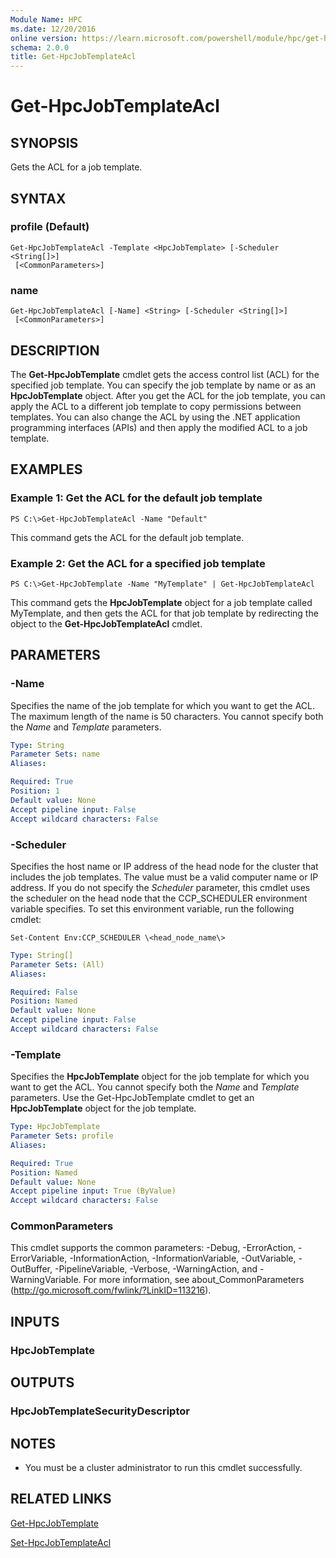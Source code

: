 ```yaml
---
Module Name: HPC
ms.date: 12/20/2016
online version: https://learn.microsoft.com/powershell/module/hpc/get-hpcjobtemplateacl?view=windowsserver2012r2-ps&wt.mc_id=ps-gethelp
schema: 2.0.0
title: Get-HpcJobTemplateAcl
---
```


# Get-HpcJobTemplateAcl

## SYNOPSIS
Gets the ACL for a job template.

## SYNTAX

### profile (Default)
```
Get-HpcJobTemplateAcl -Template <HpcJobTemplate> [-Scheduler <String[]>]
 [<CommonParameters>]
```

### name
```
Get-HpcJobTemplateAcl [-Name] <String> [-Scheduler <String[]>]
 [<CommonParameters>]
```

## DESCRIPTION
The **Get-HpcJobTemplate** cmdlet gets the access control list (ACL) for the specified job template.
You can specify the job template by name or as an **HpcJobTemplate** object.
After you get the ACL for the job template, you can apply the ACL to a different job template to copy permissions between templates.
You can also change the ACL by using the .NET application programming interfaces (APIs) and then apply the modified ACL to a job template.

## EXAMPLES

### Example 1: Get the ACL for the default job template
```
PS C:\>Get-HpcJobTemplateAcl -Name "Default"
```

This command gets the ACL for the default job template.

### Example 2: Get the ACL for a specified job template
```
PS C:\>Get-HpcJobTemplate -Name "MyTemplate" | Get-HpcJobTemplateAcl
```

This command gets the **HpcJobTemplate** object for a job template called MyTemplate, and then gets the ACL for that job template by redirecting the object to the **Get-HpcJobTemplateAcl** cmdlet.

## PARAMETERS

### -Name
Specifies the name of the job template for which you want to get the ACL.
The maximum length of the name is 50 characters.
You cannot specify both the *Name* and *Template* parameters.

```yaml
Type: String
Parameter Sets: name
Aliases:

Required: True
Position: 1
Default value: None
Accept pipeline input: False
Accept wildcard characters: False
```

### -Scheduler
Specifies the host name or IP address of the head node for the cluster that includes the job templates.
The value must be a valid computer name or IP address.
If you do not specify the *Scheduler* parameter, this cmdlet uses the scheduler on the head node that the CCP_SCHEDULER environment variable specifies.
To set this environment variable, run the following cmdlet:

`Set-Content Env:CCP_SCHEDULER \<head_node_name\>`

```yaml
Type: String[]
Parameter Sets: (All)
Aliases:

Required: False
Position: Named
Default value: None
Accept pipeline input: False
Accept wildcard characters: False
```

### -Template
Specifies the **HpcJobTemplate** object for the job template for which you want to get the ACL.
You cannot specify both the *Name* and *Template* parameters.
Use the Get-HpcJobTemplate cmdlet to get an **HpcJobTemplate** object for the job template.

```yaml
Type: HpcJobTemplate
Parameter Sets: profile
Aliases:

Required: True
Position: Named
Default value: None
Accept pipeline input: True (ByValue)
Accept wildcard characters: False
```

### CommonParameters
This cmdlet supports the common parameters: -Debug, -ErrorAction, -ErrorVariable, -InformationAction, -InformationVariable, -OutVariable, -OutBuffer, -PipelineVariable, -Verbose, -WarningAction, and -WarningVariable. For more information, see about_CommonParameters (http://go.microsoft.com/fwlink/?LinkID=113216).

## INPUTS

### HpcJobTemplate

## OUTPUTS

### HpcJobTemplateSecurityDescriptor

## NOTES
* You must be a cluster administrator to run this cmdlet successfully.

## RELATED LINKS

[Get-HpcJobTemplate](./Get-HpcJobTemplate.md)

[Set-HpcJobTemplateAcl](./Set-HpcJobTemplateAcl.md)
